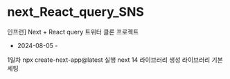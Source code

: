 # next_React_query_SNS

인프런] Next + React query 트위터 클론 프로젝트

- 2024-08-05 -

 1일차 
    npx create-next-app@latest 실행
    next 14 라이브러리 생성
    라이브러리 기본세팅